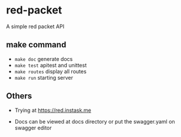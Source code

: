 # red-packet
A simple red packet API

## make command

- `make doc`          generate docs
- `make test`         apitest and unittest
- `make routes`       display all routes
- `make run`          starting server

## Others

- Trying at https://red.instask.me

- Docs can be viewed at docs directory or put the swagger.yaml on swagger editor

